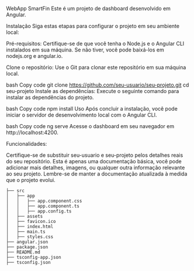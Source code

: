 WebApp SmartFin
Este é um projeto de dashboard desenvolvido em Angular.

Instalação
Siga estas etapas para configurar o projeto em seu ambiente local:

Pré-requisitos: Certifique-se de que você tenha o Node.js e o Angular CLI instalados em sua máquina. Se não tiver, você pode baixá-los em nodejs.org e angular.io.

Clone o repositório: Use o Git para clonar este repositório em sua máquina local.

bash
Copy code
git clone https://github.com/seu-usuario/seu-projeto.git
cd seu-projeto
Instale as dependências: Execute o seguinte comando para instalar as dependências do projeto.

bash
Copy code
npm install
Uso
Após concluir a instalação, você pode iniciar o servidor de desenvolvimento local com o Angular CLI.

bash
Copy code
ng serve
Acesse o dashboard em seu navegador em http://localhost:4200.

Funcionalidades:


Certifique-se de substituir seu-usuario e seu-projeto pelos detalhes reais do seu repositório. Esta é apenas uma documentação básica, você pode adicionar mais detalhes, imagens, ou qualquer outra informação relevante ao seu projeto. Lembre-se de manter a documentação atualizada à medida que o projeto evolui.

```
├── src
│   ├── app
│   │   ├── app.component.css
│   │   ├── app.component.ts
│   │   ├── app.config.ts
│   ├── assets
│   ├── favicon.ico
│   ├── index.html
│   ├── main.ts
│   ├── styles.css
├── angular.json
├── package.json
├── README.md
├── tsconfig-app.json
├── tsconfig.json
